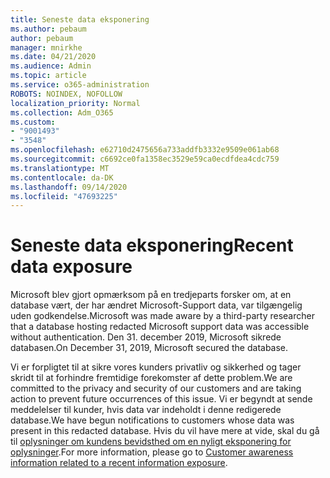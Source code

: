 ```yaml
---
title: Seneste data eksponering
ms.author: pebaum
author: pebaum
manager: mnirkhe
ms.date: 04/21/2020
ms.audience: Admin
ms.topic: article
ms.service: o365-administration
ROBOTS: NOINDEX, NOFOLLOW
localization_priority: Normal
ms.collection: Adm_O365
ms.custom:
- "9001493"
- "3548"
ms.openlocfilehash: e62710d2475656a733addfb3332e9509e061ab68
ms.sourcegitcommit: c6692ce0fa1358ec3529e59ca0ecdfdea4cdc759
ms.translationtype: MT
ms.contentlocale: da-DK
ms.lasthandoff: 09/14/2020
ms.locfileid: "47693225"
---
```

# <a name="recent-data-exposure"></a><span data-ttu-id="39991-102">Seneste data eksponering</span><span class="sxs-lookup"><span data-stu-id="39991-102">Recent data exposure</span></span>

<span data-ttu-id="39991-103">Microsoft blev gjort opmærksom på en tredjeparts forsker om, at en database vært, der har ændret Microsoft-Support data, var tilgængelig uden godkendelse.</span><span class="sxs-lookup"><span data-stu-id="39991-103">Microsoft was made aware by a third-party researcher that a database hosting redacted Microsoft support data was accessible without authentication.</span></span> <span data-ttu-id="39991-104">Den 31. december 2019, Microsoft sikrede databasen.</span><span class="sxs-lookup"><span data-stu-id="39991-104">On December 31, 2019, Microsoft secured the database.</span></span>

<span data-ttu-id="39991-105">Vi er forpligtet til at sikre vores kunders privatliv og sikkerhed og tager skridt til at forhindre fremtidige forekomster af dette problem.</span><span class="sxs-lookup"><span data-stu-id="39991-105">We are committed to the privacy and security of our customers and are taking action to prevent future occurrences of this issue.</span></span> <span data-ttu-id="39991-106">Vi er begyndt at sende meddelelser til kunder, hvis data var indeholdt i denne redigerede database.</span><span class="sxs-lookup"><span data-stu-id="39991-106">We have begun notifications to customers whose data was present in this redacted database.</span></span> <span data-ttu-id="39991-107">Hvis du vil have mere at vide, skal du gå til [oplysninger om kundens bevidsthed om en nyligt eksponering for oplysninger](https://aka.ms/privacyinfo).</span><span class="sxs-lookup"><span data-stu-id="39991-107">For more information, please go to [Customer awareness information related to a recent information exposure](https://aka.ms/privacyinfo).</span></span>

